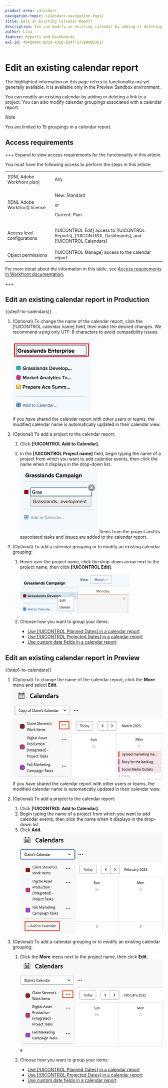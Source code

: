 ```yaml
---
product-area: calendars
navigation-topic: calendars-navigation-topic
title: Edit an Existing Calendar Report
description: You can modify an existing calendar by adding or deleting a link to a project. You can also modify calendar groupings associated with a calendar report.
author: Lisa
feature: Reports and Dashboards
exl-id: 494d040c-bd1d-4356-824f-a75890803617
---
```

# Edit an existing calendar report

<span class="preview">The highlighted information on this page refers to functionality not yet generally available. It is available only in the Preview Sandbox environment.</span> 

You can modify an existing calendar by adding or deleting a link to a project. You can also modify calendar groupings associated with a calendar report.

>[!NOTE]
>
>You are limited to 15 groupings in a calendar report.

## Access requirements

+++ Expand to view access requirements for the functionality in this article.

You must have the following access to perform the steps in this article:

<table style="table-layout:auto"> 
 <col> 
 </col> 
 <col> 
 </col> 
 <tbody> 
  <tr> 
   <td role="rowheader">[!DNL Adobe Workfront plan]</td> 
   <td> <p>Any</p> </td> 
  </tr> 
  <tr> 
   <td role="rowheader">[!DNL Adobe Workfront] license</td> 
   <td><p>New: Standard</p>
       <p>or</p>
       <p>Current: Plan</p></td> 
  </tr> 
  <tr> 
   <td role="rowheader">Access level configurations</td> 
   <td> <p>[!UICONTROL Edit] access to [!UICONTROL Reports], [!UICONTROL Dashboards], and [!UICONTROL Calendars]</p></td> 
  </tr> 
  <tr> 
   <td role="rowheader">Object permissions</td> 
   <td>[!UICONTROL Manage] access to the calendar report</td> 
  </tr> 
 </tbody> 
</table>

For more detail about the information in this table, see [Access requirements in Workfront documentation](/help/quicksilver/administration-and-setup/add-users/access-levels-and-object-permissions/access-level-requirements-in-documentation.md).

+++

## Edit an existing calendar report in Production

{{step1-to-calendars}}

1. (Optional) To change the name of the calendar report, click the [!UICONTROL calendar name] field, then make the desired changes. We recommend using only UTF-8 characters to avoid compatibility issues.

   ![Change report name](assets/titlechange-250x230.png)

   If you have shared the calendar report with other users or teams, the modified calendar name is automatically updated in their calendar view.

1. (Optional) To add a project to the calendar report:

   1. Click **[!UICONTROL Add to Calendar].**
   1. In the **[!UICONTROL Project name]** field, begin typing the name of a project from which you want to add calendar events, then click the name when it displays in the drop-down list.

      ![Select the project name](assets/calendar-project-name.png)
Items from the project and its associated tasks and issues are added to the calendar report.

1. (Optional) To add a calendar grouping or to modify an existing calendar grouping:

   1. Hover over the project name, click the drop-down arrow next to the project name, then click **[!UICONTROL Edit]**.

      ![Edit calendar grouping](assets/editcalendergroup-350x126.png)

   1. Choose how you want to group your items:

      * [Use [!UICONTROL Planned Dates] in a calendar report](../../../reports-and-dashboards/reports/calendars/use-planned-dates.md)
      * [Use [!UICONTROL Projected Dates] in a calendar report](../../../reports-and-dashboards/reports/calendars/use-projected-dates.md)
      * [Use custom date fields in a calendar report](../../../reports-and-dashboards/reports/calendars/use-custom-dates.md)


<div class="preview">

## Edit an existing calendar report in Preview

{{step1-to-calendars}}

1. (Optional) To change the name of the calendar report, click the **More** menu and select **Edit**. 
   ![more menu](assets/new-more-menu-calendar.png)
   If you have shared the calendar report with other users or teams, the modified calendar name is automatically updated in their calendar view.

1. (Optional) To add a project to the calendar report:
   1. Click **[!UICONTROL Add to Calendar].**
   1. Begin typing the name of a project from which you want to add calendar events, then click the name when it displays in the drop-down list.
   1. Click **Add**. 
   ![add a project to a calendar](assets/add-a-calendar-project.png)


1. (Optional) To add a calendar grouping or to modify an existing calendar grouping:
   1. Click the **More** menu next to the project name, then click **Edit**. 
   ![edit project in calendar](assets/edit-project-in-calendar.png)e

   1. Choose how you want to group your items:

      * [Use [!UICONTROL Planned Dates] in a calendar report](../../../reports-and-dashboards/reports/calendars/use-planned-dates.md)
      * [Use [!UICONTROL Projected Dates] in a calendar report](../../../reports-and-dashboards/reports/calendars/use-projected-dates.md)
      * [Use custom date fields in a calendar report](../../../reports-and-dashboards/reports/calendars/use-custom-dates.md)


      </div>